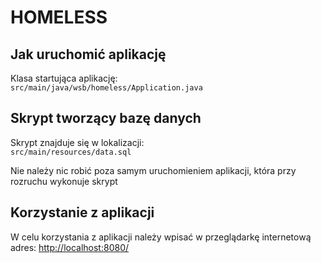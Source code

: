 # HOMELESS
## Jak uruchomić aplikację
Klasa startująca aplikację:  
`src/main/java/wsb/homeless/Application.java`  

## Skrypt tworzący bazę danych
Skrypt znajduje się w lokalizacji:  
`src/main/resources/data.sql`  

Nie należy nic robić poza samym uruchomieniem aplikacji, która przy rozruchu wykonuje skrypt  


## Korzystanie z aplikacji  
W celu korzystania z aplikacji należy wpisać w przeglądarkę internetową adres: [http://localhost:8080/](http://localhost:8080/)
